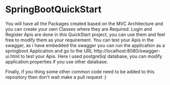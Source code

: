 # SpringBootQuickStart
You will have all the Packages created based on the MVC Architecture and you can create your own Classes where they are Required.
Login and Register Apis are done in this QuickStart project, you can use them and feel free to modify them as your requirement.
You can test your Apis in the swagger, as i have embedded the swagger you can run the application as a springboot Application and go to
the URL http://localhost:8080/swagger-ui.html to test your Apis.
Here i used postgreSql database, you can modify application.properties if you use other database.

Finally, if you thing some other common code need to be added to this repository then don't wait make a pull request :)  
